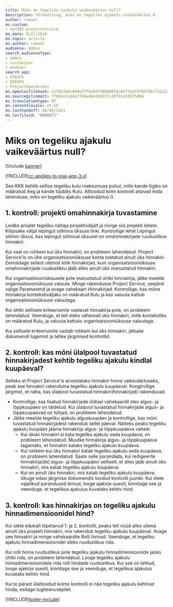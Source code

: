 ```yaml
---
title: Miks on tegeliku ajakulu vaikeväärtus null?
description: Tõrkeotsing, miks on tegeliku ajakulu vaikeväärtus 0.
author: rumant
ms.custom:
- dyn365-projectservice
ms.date: 8/21/2018
ms.topic: article
ms.author: rumant
audience: Admin
search.audienceType:
- admin
- customizer
- enduser
search.app:
- D365CE
- D365PS
- ProjectOperations
ms.openlocfilehash: e1f81268c894e2ff5d607d8008876c84f7eafdf05f8b1f3212263a5dfa89b69d
ms.sourcegitcommit: 7f8d1e7a16af769adb43d1877c28fdce53975db8
ms.translationtype: MT
ms.contentlocale: et-EE
ms.lasthandoff: 08/06/2021
ms.locfileid: "6996971"
---
```

# <a name="why-is-the-price-defaulting-to-zero-on-time-cost-actuals"></a>Miks on tegeliku ajakulu vaikeväärtus null?

[!include [banner](../includes/psa-now-project-operations.md)]

[!INCLUDE[cc-applies-to-psa-app-3.x](../includes/cc-applies-to-psa-app-3x.md)]

See KKK kehtib sellise tegeliku kulu maksumuse puhul, mille kande liigiks on määratud Aeg ja kande tüübiks Kulu. Alltoodud kolm kontrolli aitavad leida lahenduse, miks on tegeliku ajakulu vaikeväärtus 0.
 
## <a name="check-1-identify-the-cost-price-list-for-the-project"></a>1. kontroll: projekti omahinnakirja tuvastamine

Leidke projekt tegeliku näitaja projektiväljalt ja minge siis projekti lehele. Klõpsake väljal lepingut sõlmiva üksuse linki. Kontrollige lehel Lepingut sõlmiv üksus, kas lepingut sõlmival üksusel on omahinnakirjade ruudustikus hinnakiri.

Kui seal on rohkem kui üks hinnakiri, on probleem lahendatud. Project Service'is on ühe organisatsiooniüksuse kohta toetatud ainult üks hinnakiri. Eemaldage sellest olemist kõik hinnakirjad, kuni organisatsiooniüksuse omahinnakirjade ruudustikku jääb alles ainult üks manustatud hinnakiri.

Kui organisatsiooniüksusele pole manustatud ühtki hinnakirja, jätke meelde organisatsiooniüksuse valuuta. Minge rakendusse Project Service, seejärel valige Parameetrid ja avage vahekaart Hinnakirjad. Kontrollige, kas mõne hinnakirja kontekstiväljaks on määratud Kulu ja kas valuuta kattub organisatsiooniüksuse valuutaga.
 
Kui ühtki sellisele kriteeriumile vastavat hinnakirja pole, on probleem lahendatud. Veenduge, et teil oleks vähemalt üks hinnakiri, mille kontekstiks on määratud Kulu, ja valuuta kattuks organisatsiooniüksuse valuutaga.

Kui sellisele kriteeriumile vastab rohkem kui üks hinnakiri, jätkake dokumendi lugemist ja tehke järgmised kontrollid.

## <a name="check-2-are-any-of-the-price-lists-identified-above-valid-for-the-specific-date-of-the-time-cost-actual"></a>2. kontroll: kas mõni ülalpool tuvastatud hinnakirjadest kehtib tegeliku ajakulu kindlal kuupäeval?

Selleks et Project Service'is arvestataks hinnakiri hinna vaikeväärtuseks, peab see hinnakiri rakenduma tegeliku ajakulu kuupäeval. Kongtrollige järgmist, et näha, kas ülalpool tuvastatud hinnakiri(hinnakirjad) rakenduvad.

- Kontrollige, kas lisatud hinnakirjade üldisel vahekaardil olev algus- ja lõppkuupäev on täidetud. Kui ülalpool tuvastatud hinnakirjade algus- ja lõppkuupäevad on tühjad, on probleem lahendatud. 
- Jätke meelde tegeliku ajakulu alguskuupäev ja kontrollige, kas mõni tuvastatud hinnakirjadest rakendub sellel päeval. Näiteks peaks tegeliku ajakulu kuupäev jääma hinnakirja algus- ja lõppkuupäeva vahele. 
    - Kui ükski hinnakiri ei kata tegeliku ajakulu seda kuupäeva, on probleem lahendatud. Muutke hinnakirja algus- ja lõppkuupäeva tagamaks, et hinnakiri kataks tegeliku ajakulu kuupäeva. 
    - Kui rohkem kui üks hinnakiri katab tegeliku ajakulu seda kuupäeva, on probleem lahendatud. Saate selle parandada, kui redigeerite hinnakirja(de) algus- ja lõppkuupäevi selliselt, et alles jääb ainult üks hinnakiri, mis katab tegeliku ajakulu kuupäeva. 
    - Kui on ainult üks hinnakiri, mis katab tegeliku ajakulu kuupäeva, liikuge edasi järgmise dokumendis toodud kontrolli juurde.
Kui olete vajalikud parandused teinud, looge ajakirje uuesti, kinnitage see ja veenduge, et tegelikus ajakulus kuvataks kehtiv hind.

## <a name="check-3-is-there-a-price-in-the-price-list-for-the-pricing-dimensions-on-the-time-cost-actual"></a>3. kontroll: kas hinnakirjas on tegeliku ajakulu hinnadimensioonidel hind?

Kui olete edukalt lõpetanud 1. ja 2. kontrolli, peaks teil nüüd alles olema ainult üks projekti hinnakiri, mis rakendub tegeliku ajakulu kuupäeval. Avage see hinnakiri ja minge vahekaardile Rolli hinnad. Veenduge, et tegeliku ajakulu hinnadimensioonidel oleks ruudustikus rida.

Kui rolli hinna ruudustikus pole tegeliku ajakulu hinnadimensioonide jaoks ühtki rida, on probleem lahendatud. Looge tegeliku ajakulu hinnadimensioonidele rida rolli hindade ruudustikus. Kui see on tehtud, looge ajakirje uuesti, kinnitage see ja veenduge, et tegelikus ajakulus kuvataks kehtiv hind.
 
Kui te pärast ülaltoodud kolme kontrolli ei näe tegeliku ajakulu kehtivat hinda, esitage tugiteenusepilet.





[!INCLUDE[footer-include](../includes/footer-banner.md)]